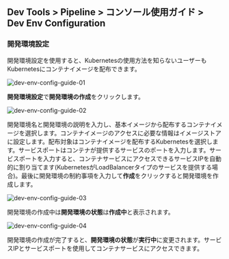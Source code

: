 ## Dev Tools > Pipeline > コンソール使用ガイド > Dev Env Configuration

### 開発環境設定

開発環境設定を使用すると、Kubernetesの使用方法を知らないユーザーもKubernetesにコンテナイメージを配布できます。

![dev-env-config-guide-01](http://static.toastoven.net/prod_pipeline/2023-03-28/dev-env-config-guide-01.png)

**開発環境設定**で**開発環境の作成**をクリックします。

![dev-env-config-guide-02](http://static.toastoven.net/prod_pipeline/2023-03-28/dev-env-config-guide-02.png)

開発環境名と開発環境の説明を入力し、基本イメージから配布するコンテナイメージを選択します。コンテナイメージのアクセスに必要な情報はイメージストアに設定します。配布対象はコンテナイメージを配布するKubernetesを選択します。サービスポートはコンテナが提供するサービスのポートを入力します。サービスポートを入力すると、コンテナサービスにアクセスできるサービスIPを自動的に割り当てます(KubernetesがLoadBalancerタイプのサービスを提供する場合)。最後に開発環境の制約事項を入力して**作成**をクリックすると開発環境を作成します。

![dev-env-config-guide-03](http://static.toastoven.net/prod_pipeline/2023-03-28/dev-env-config-guide-03.png)

開発環境の作成中は**開発環境の状態**は**作成中**と表示されます。

![dev-env-config-guide-04](http://static.toastoven.net/prod_pipeline/2023-03-28/dev-env-config-guide-04.png)

開発環境の作成が完了すると、**開発環境の状態**が**実行中**に変更されます。サービスIPとサービスポートを使用してコンテナサービスにアクセスできます。
